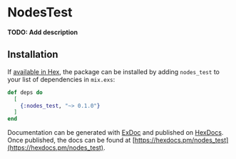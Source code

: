 # NodesTest

**TODO: Add description**

## Installation

If [available in Hex](https://hex.pm/docs/publish), the package can be installed
by adding `nodes_test` to your list of dependencies in `mix.exs`:

```elixir
def deps do
  [
    {:nodes_test, "~> 0.1.0"}
  ]
end
```

Documentation can be generated with [ExDoc](https://github.com/elixir-lang/ex_doc)
and published on [HexDocs](https://hexdocs.pm). Once published, the docs can
be found at [https://hexdocs.pm/nodes_test](https://hexdocs.pm/nodes_test).

